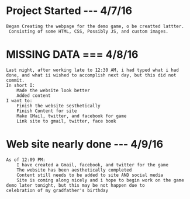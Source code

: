 # Project Started --- 4/7/16
    Began Creating the webpage for the demo game, o be creatted lattter.
     Consisting of some HTML, CSS, Possibly JS, and custom images.
# MISSING DATA === 4/8/16
    Last night, after working late to 12:30 AM, i had typed what i had done, and what ii wished to accomplish next day, but this did not         commit.
    In short I:
        Made the website look better
        Added content
    I want to:
        Finish the website sesthetically
        Finish Content for site
        Make GMail, twitter, and facebook for game
        Link site to gmail, twitter, face book
# Web site nearly done --- 4/9/16
    As of 12:09 PM:
        I have created a Gmail, facebook, and twitter for the game
        The website has been aesthetically completed
        Content still needs to be added to site AND social media
        Site is coming along nicely and i hope to begin work on the game demo later tonight, but this may be not happen due to                       celebration of my gradfather's birthday
